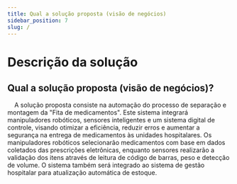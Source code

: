 ```yaml
---
title: Qual a solução proposta (visão de negócios)
sidebar_position: 7
slug: /
---
```

# Descrição da solução

## Qual a solução proposta (visão de negócios)?

&nbsp;&nbsp;&nbsp;&nbsp;A solução proposta consiste na automação do processo de separação e montagem da "Fita de medicamentos". Este sistema integrará manipuladores robóticos, sensores inteligentes e um sistema digital de controle, visando otimizar a eficiência, reduzir erros e aumentar a segurança na entrega de medicamentos às unidades hospitalares. Os manipuladores robóticos selecionarão medicamentos com base em dados coletados das prescrições eletrônicas, enquanto sensores realizarão a validação dos itens através de leitura de código de barras, peso e detecção de volume. O sistema também será integrado ao sistema de gestão hospitalar para atualização automática de estoque.